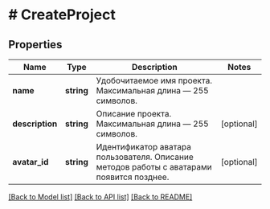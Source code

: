 # # CreateProject

## Properties

Name | Type | Description | Notes
------------ | ------------- | ------------- | -------------
**name** | **string** | Удобочитаемое имя проекта. Максимальная длина — 255 символов. |
**description** | **string** | Описание проекта. Максимальная длина — 255 символов. | [optional]
**avatar_id** | **string** | Идентификатор аватара пользователя. Описание методов работы с аватарами появится позднее. | [optional]

[[Back to Model list]](../../README.md#models) [[Back to API list]](../../README.md#endpoints) [[Back to README]](../../README.md)
